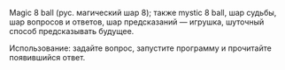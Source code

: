 Magic 8 ball (рус. магический шар 8); также mystic 8 ball, шар судьбы, шар вопросов и ответов, шар предсказаний — игрушка, шуточный способ предсказывать будущее. 

Использование: задайте вопрос, запустите программу и прочитайте появившийся ответ.
